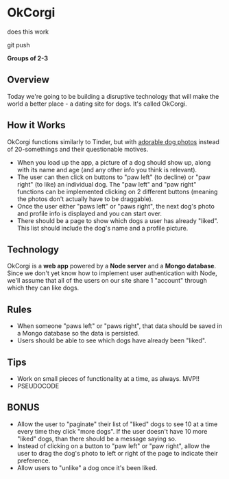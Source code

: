# OkCorgi

does this work

git push


**Groups of 2-3**

## Overview

Today we're going to be building a disruptive technology that will make the world a better place - a dating site for dogs. It's called OkCorgi.

## How it Works

OkCorgi functions similarly to Tinder, but with [adorable dog photos](https://www.google.com/search?q=corgi+pictures&espv=2&biw=1260&bih=652&source=lnms&tbm=isch&sa=X&ei=s2iNVYHxJIzooATZ-6qQBA&ved=0CAYQ_AUoAQ#tbm=isch&q=corgnelius+and+stumphrey&imgrc=_) instead of 20-somethings and their questionable motives. 

- When you load up the app, a picture of a dog should show up, along with its name and age (and any other info you think is relevant).
- The user can then click on buttons to "paw left" (to decline) or "paw right" (to like) an individual dog. The "paw left" and "paw right" functions can be implemented clicking on 2 different buttons (meaning the photos don't actually have to be draggable).
- Once the user either "paws left" or "paws right", the next dog's photo and profile info is displayed and you can start over.
- There should be a page to show which dogs a user has already "liked". This list should include the dog's name and a profile picture.

## Technology

OkCorgi is a **web app** powered by a **Node server** and a **Mongo database**. Since we don't yet know how to implement user authentication with Node, we'll assume that all of the users on our site share 1 "account" through which they can like dogs.

## Rules
- When someone "paws left" or "paws right", that data should be saved in a Mongo database so the data is persisted.
- Users should be able to see which dogs have already been "liked".

## Tips
- Work on small pieces of functionality at a time, as always. MVP!!
- PSEUDOCODE

## BONUS
- Allow the user to "paginate" their list of "liked" dogs to see 10 at a time every time they click "more dogs". If the user doesn't have 10 more "liked" dogs, than there should be a message saying so.
- Instead of clicking on a button to "paw left" or "paw right", allow the user to drag the dog's photo to left or right of the page to indicate their preference.
- Allow users to "unlike" a dog once it's been liked.

